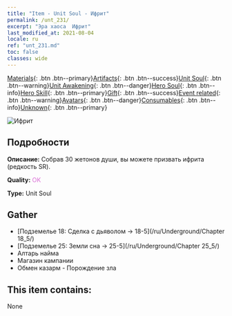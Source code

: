 ```yaml
---
title: "Item - Unit Soul - Ифрит"
permalink: /unt_231/
excerpt: "Эра хаоса  Ифрит"
last_modified_at: 2021-08-04
locale: ru
ref: "unt_231.md"
toc: false
classes: wide
---
```

 [Materials](/ItemsRU/){: .btn .btn--primary}[Artifacts](/ItemsRU/Artifacts/){: .btn .btn--success}[Unit Soul](/ItemsRU/UnitSoul/){: .btn .btn--warning}[Unit Awakening](/ItemsRU/UnitAwakening/){: .btn .btn--danger}[Hero Soul](/ItemsRU/HeroSoul/){: .btn .btn--info}[Hero Skill](/ItemsRU/HeroSkill/){: .btn .btn--primary}[Gift](/ItemsRU/Gift/){: .btn .btn--success}[Event related](/ItemsRU/Events/){: .btn .btn--warning}[Avatars](/ItemsRU/Avatars/){: .btn .btn--danger}[Consumables](/ItemsRU/Consumables/){: .btn .btn--info}[Unknown](/ItemsRU/Unknown/){: .btn .btn--primary}

 ![Ифрит](/images/u/ti_liehuojingling.jpg)

## Подробности
 **Описание:** Собрав 30 жетонов души, вы можете призвать ифрита (редкость SR).

 **Quality:** <span style="color: #DA70D6">OK</span>

 **Type:** Unit Soul

## Gather

*    [Подземелье 18: Сделка с дьяволом -> 18-5](/ru/Underground/Chapter 18_5/) 
*    [Подземелье 25: Земли сна -> 25-5](/ru/Underground/Chapter 25_5/) 
*    Алтарь найма 
*    Магазин кампании 
*    Обмен казарм - Порождение зла 

## This item contains:

  None

